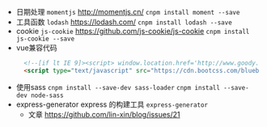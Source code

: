 * 日期处理 `momentjs` http://momentjs.cn/ `cnpm install moment --save`
* 工具函数 `lodash` https://lodash.com/  `cnpm install lodash --save`
* cookie `js-cookie` https://github.com/js-cookie/js-cookie `cnpm install js-cookie --save`
* vue兼容代码
  ```html
    <!--[if lt IE 9]><script> window.location.href='http://www.goody.com.cn/2014/updatebrowser/'; </script> <![endif]-->
    <script type="text/javascript" src="https://cdn.bootcss.com/bluebird/3.5.0/bluebird.min.js"></script>
  ```
* 使用sass `cnpm install --save-dev sass-loader` `cnpm install --save-dev node-sass`
* express-generator express 的构建工具 `express-generator`
  * 文章 https://github.com/lin-xin/blog/issues/21
